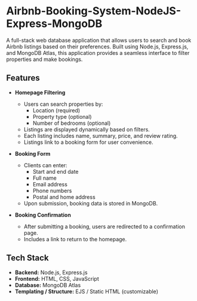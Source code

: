 # Airbnb-Booking-System-NodeJS-Express-MongoDB

A full-stack web database application that allows users to search and book Airbnb listings based on their preferences. Built using Node.js, Express.js, and MongoDB Atlas, this application provides a seamless interface to filter properties and make bookings.

##  Features

- **Homepage Filtering**
  - Users can search properties by:
    - Location (required)
    - Property type (optional)
    - Number of bedrooms (optional)
  - Listings are displayed dynamically based on filters.
  - Each listing includes name, summary, price, and review rating.
  - Listings link to a booking form for user convenience.

- **Booking Form**
  - Clients can enter:
    - Start and end date
    - Full name
    - Email address
    - Phone numbers
    - Postal and home address
  - Upon submission, booking data is stored in MongoDB.

- **Booking Confirmation**
  - After submitting a booking, users are redirected to a confirmation page.
  - Includes a link to return to the homepage.

##  Tech Stack

- **Backend:** Node.js, Express.js
- **Frontend:** HTML, CSS, JavaScript
- **Database:** MongoDB Atlas
- **Templating / Structure:** EJS / Static HTML (customizable)


